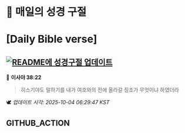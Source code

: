# 🙏 매일의 성경 구절
# [Daily Bible verse]
## [![README에 성경구절 업데이트](https://github.com/DONGSUKA/first_test/actions/workflows/update-readme-bible.yml/badge.svg)](https://github.com/DONGSUKA/first_test/actions/workflows/update-readme-bible.yml)
<!-- START_BIBLE_VERSE -->
📖 **이사야 38:22**
> 히스기야도 말하기를 내가 여호와의 전에 올라갈 징조가 무엇이냐 하였더라

🕊️ _업데이트 시각: 2025-10-04 06:29:47 KST_
  <!-- END_BIBLE_VERSE -->
## GITHUB_ACTION
